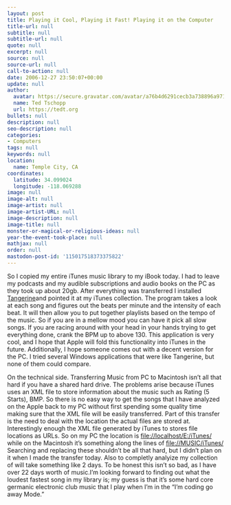 ```yaml
---
layout: post
title: Playing it Cool, Playing it Fast! Playing it on the Computer
title-url: null
subtitle: null
subtitle-url: null
quote: null
excerpt: null
source: null
source-url: null
call-to-action: null
date: 2006-12-27 23:50:07+00:00
update: null
author:
  avatar: https://secure.gravatar.com/avatar/a76b4d6291cecb3a738896a971bfb903?s=512&d=mp&r=g
  name: Ted Tschopp
  url: https://tedt.org
bullets: null
description: null
seo-description: null
categories:
- Computers
tags: null
keywords: null
location:
  name: Temple City, CA
coordinates:
  latitude: 34.099024
  longitude: -118.069288
image: null
image-alt: null
image-artist: null
image-artist-URL: null
image-description: null
image-title: null
monster-or-magical-or-religious-ideas: null
year-the-event-took-place: null
mathjax: null
order: null
mastodon-post-id: '115017518373375822'
---
```

So I copied my entire iTunes music library to my iBook today. I had to leave my podcasts and my audible subscriptions and audio books on the PC as they took up about 20gb. After everything was transferred I installed [Tangerine](http://www.potionfactory.com/tangerine/)and pointed it at my iTunes collection. The program takes a look at each song and figures out the beats per minute and the intensity of each beat. It will then allow you to put together playlists based on the tempo of the music. So if you are in a mellow mood you can have it pick all slow songs. If you are racing around with your head in your hands trying to get everything done, crank the BPM up to above 130. This application is very cool, and I hope that Apple will fold this functionality into iTunes in the future. Additionally, I hope someone comes out with a decent version for the PC. I tried several Windows applications that were like Tangerine, but none of them could compare.

On the technical side. Transferring Music from PC to Macintosh isn’t all that hard if you have a shared hard drive. The problems arise because iTunes uses an XML file to store information about the music such as Rating (5 Starts), BMP. So there is no easy way to get the songs that I have analyzed on the Apple back to my PC without first spending some quality time making sure that the XML file will be easily transferred. Part of this transfer is the need to deal with the location the actual files are stored at. Interestingly enough the XML file generated by iTunes to stores file locations as URLs. So on my PC the location is [file://localhost/E:/iTunes/](/iTunes/) while on the Macintosh it’s something along the lines of [file://MUSIC/iTunes/](//MUSIC/iTunes/) Searching and replacing these shouldn’t be all that hard, but I didn’t plan on it when I made the transfer today. Also to completly analyize my collection of will take something like 2 days. To be honest this isn’t so bad, as I have over 22 days worth of music.I’m looking forward to finding out what the loudest fastest song in my library is; my guess is that it’s some hard core germanic electronic club music that I play when I’m in the “I’m coding go away Mode.”
